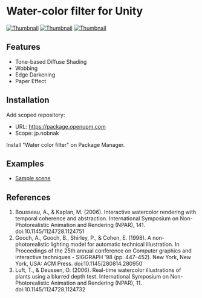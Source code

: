 # Water-color filter for Unity
[![Thumbnail](http://img.youtube.com/vi/7eo3udsdT9s/mqdefault.jpg)](https://youtube.com/shorts/7eo3udsdT9s?feature=share)
[![Thumbnail](http://img.youtube.com/vi/fSLWlCdzR9E/mqdefault.jpg)](https://youtube.com/shorts/fSLWlCdzR9E?feature=share)
[![Thumbnail](http://img.youtube.com/vi/9nbwnSKI_5I/mqdefault.jpg)](https://youtube.com/shorts/9nbwnSKI_5I?feature=share)

## Features
 - Tone-based Diffuse Shading
 - Wobbing
 - Edge Darkening
 - Paper Effect

## Installation
Add scoped repository:

- URL: https://package.openupm.com
- Scope: jp.nobnak

Install "Water color filter" on Package Manager.

## Examples
- [Sample scene](Assets/Examples)

## References
 1. Bousseau, A., & Kaplan, M. (2006). Interactive watercolor rendering with temporal coherence and abstraction. International Symposium on Non-Photorealistic Animation and Rendering (NPAR), 141. doi:10.1145/1124728.1124751
 1. Gooch, A., Gooch, B., Shirley, P., & Cohen, E. (1998). A non-photorealistic lighting model for automatic technical illustration. In Proceedings of the 25th annual conference on Computer graphics and interactive techniques - SIGGRAPH ’98 (pp. 447–452). New York, New York, USA: ACM Press. doi:10.1145/280814.280950
 1. Luft, T., & Deussen, O. (2006). Real-time watercolor illustrations of plants using a blurred depth test. International Symposium on Non-Photorealistic Animation and Rendering (NPAR), 11. doi:10.1145/1124728.1124732
 
